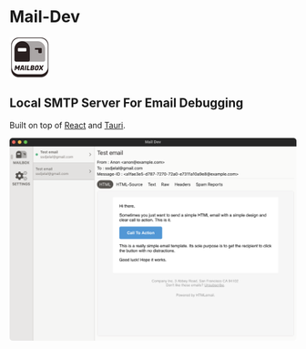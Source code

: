 # Mail-Dev

<img src="src-tauri/icons/Square71x71Logo.png" alt="Mail-Dev"/>

## Local SMTP Server For Email Debugging

Built on top of [React](https://reactjs.org/) and [Tauri](https://tauri.studio/en).

<img src="screenshot.png" alt="Mail-Dev"/>